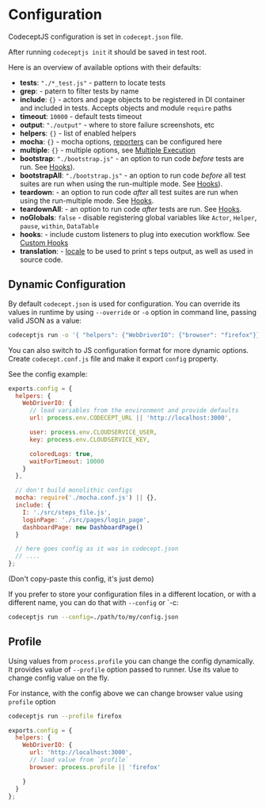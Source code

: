# Configuration

CodeceptJS configuration is set in `codecept.json` file.

After running `codeceptjs init` it should be saved in test root.

Here is an overview of available options with their defaults:

* **tests**: `"./*_test.js"` - pattern to locate tests
* **grep**: - patern to filter tests by name
* **include**: `{}` - actors and page objects to be registered in DI container and included in tests. Accepts objects and module `require` paths
* **timeout**: `10000` - default tests timeout
* **output**: `"./output"` - where to store failure screenshots, etc
* **helpers**: `{}` - list of enabled helpers
* **mocha**: `{}` - mocha options, [reporters](http://codecept.io/reports/) can be configured here
* **multiple**: `{}` - multiple options, see [Multiple Execution](http://codecept.io/advanced/#multiple-execution)
* **bootstrap**: `"./bootstrap.js"` - an option to run code _before_ tests are run. See [Hooks](http://codecept.io/hooks/#bootstrap-teardown)).
* **bootstrapAll**: `"./bootstrap.js"` - an option to run code _before_ all test suites are run when using the run-multiple mode. See [Hooks](http://codecept.io/hooks/#bootstrap-teardown)).
* **teardown**: - an option to run code _after_  all test suites are run when using the run-multiple mode. See [Hooks](http://codecept.io/hooks/#bootstrap-teardown).
* **teardownAll**: - an option to run code _after_ tests are run. See [Hooks](http://codecept.io/hooks/#bootstrap-teardown).
* **noGlobals**: `false` - disable registering global variables like `Actor`, `Helper`, `pause`, `within`, `DataTable`
* **hooks**: - include custom listeners to plug into execution workflow. See [Custom Hooks](http://codecept.io/hooks/#custom-hooks)
* **translation**: - [locale](http://codecept.io/translation/) to be used to print s  teps output, as well as used in source code.

## Dynamic Configuration

 By default `codecept.json` is used for configuration. You can override its values in runtime by using `--override` or `-o` option in command line, passing valid JSON as a value:

```sh
codeceptjs run -o '{ "helpers": {"WebDriverIO": {"browser": "firefox"}}}'
```

 You can also switch to JS configuration format for more dynamic options.
 Create `codecept.conf.js` file and make it export `config` property.

 See the config example:

```js
exports.config = {
  helpers: {
    WebDriverIO: {
      // load variables from the environment and provide defaults
      url: process.env.CODECEPT_URL || 'http://localhost:3000',

      user: process.env.CLOUDSERVICE_USER,
      key: process.env.CLOUDSERVICE_KEY,

      coloredLogs: true,
      waitForTimeout: 10000
    }
  },

  // don't build monolithic configs
  mocha: require('./mocha.conf.js') || {},
  include: {
    I: './src/steps_file.js',
    loginPage: './src/pages/login_page',
    dashboardPage: new DashboardPage()
  }

  // here goes config as it was in codecept.json
  // ....
};
```

(Don't copy-paste this config, it's just demo)

If you prefer to store your configuration files in a different location, or with a different name, you can do that with `--config` or `-c:

```sh
codeceptjs run --config=./path/to/my/config.json
```

## Profile

Using values from `process.profile` you can change the config dynamically.
It provides value of `--profile` option passed to runner.
Use its value to change config value on the fly.

For instance, with the config above we can change browser value using `profile` option

```sh
codeceptjs run --profile firefox
```

```js
exports.config = {
  helpers: {
    WebDriverIO: {
      url: 'http://localhost:3000',
      // load value from `profile`
      browser: process.profile || 'firefox'

    }
  }
};
```
